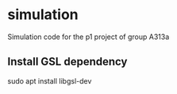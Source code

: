 # simulation
Simulation code for the p1 project of group A313a

## Install GSL dependency
sudo apt install libgsl-dev
